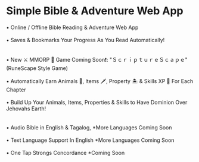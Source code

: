 # Simple Bible & Adventure Web App
• Online / Offline Bible Reading & Adventure Web App<br><br>
• Saves & Bookmarks Your Progress As You Read Automatically!<br><br><br>
• New ⚔️ MMORP 📖 Game Coming Soon❗:  "ＳｃｒｉｐｔｕｒｅＳｃａｐｅ"  (RuneScape Style Game)<br><br>
• Automatically Earn Animals 🐅, Items 🗡️, Property 🏝️ & Skills XP 💎 For Each Chapter<br><br>
• Build Up Your Animals, Items, Properties & Skills to Have Dominion Over Jehovahs Earth!<br><br><br>
• Audio Bible in English & Tagalog, *More Languages Coming Soon<br><br>
• Text Language Support In English *More Languages Coming Soon<br><br>
• One Tap Strongs Concordance *Coming Soon<br><br>
